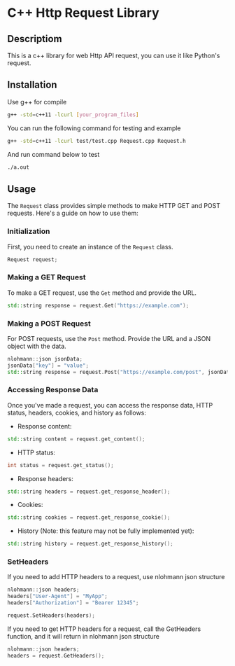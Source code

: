 # C++ Http Request Library

## Descriptiom

This is a c++ library for web Http API request, you can use it like Python's request.

## Installation

Use g++ for compile

```bash
g++ -std=c++11 -lcurl [your_program_files]
```

You can run the following command for testing and example

```bash
g++ -std=c++11 -lcurl test/test.cpp Request.cpp Request.h
```

And run command below to test

```bash
./a.out
```

## Usage

The `Request` class provides simple methods to make HTTP GET and POST requests. Here's a guide on how to use them:

### Initialization

First, you need to create an instance of the `Request` class.

```cpp
Request request;
```

### Making a GET Request

To make a GET request, use the `Get` method and provide the URL.

```cpp
std::string response = request.Get("https://example.com");
```

### Making a POST Request

For POST requests, use the `Post` method. Provide the URL and a JSON object with the data.

```cpp
nlohmann::json jsonData;
jsonData["key"] = "value";
std::string response = request.Post("https://example.com/post", jsonData);
```

### Accessing Response Data

Once you've made a request, you can access the response data, HTTP status, headers, cookies, and history as follows:

- Response content:

```cpp
std::string content = request.get_content();
```

- HTTP status:

```cpp
int status = request.get_status();
```

- Response headers:

```cpp
std::string headers = request.get_response_header();
```

- Cookies:

```cpp
std::string cookies = request.get_response_cookie();
```

- History (Note: this feature may not be fully implemented yet):

```cpp
std::string history = request.get_response_history();
```

### SetHeaders

If you need to add HTTP headers to a request, use nlohmann json structure

```cpp
nlohmann::json headers;
headers["User-Agent"] = "MyApp";
headers["Authorization"] = "Bearer 12345";

request.SetHeaders(headers);
```

If you need to get HTTP headers for a request, call the GetHeaders function, and it will return in nlohmann json structure

```cpp
nlohmann::json headers;
headers = request.GetHeaders();
```
